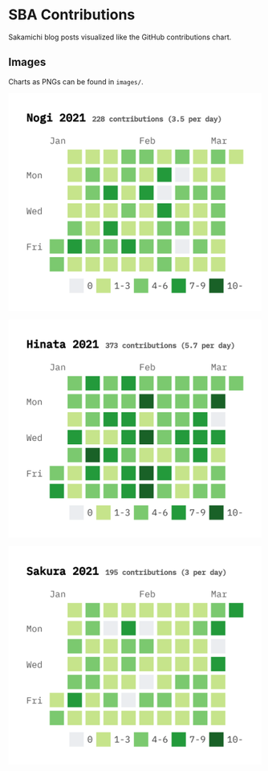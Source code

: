 # SBA Contributions

Sakamichi blog posts visualized like the GitHub contributions chart.

## Images

Charts as PNGs can be found in `images/`.

![Nogi 2021](./images/nogi/2021.png)

![Hinata 2021](./images/hinata/2021.png)

![Sakura 2021](./images/sakura/2021.png)